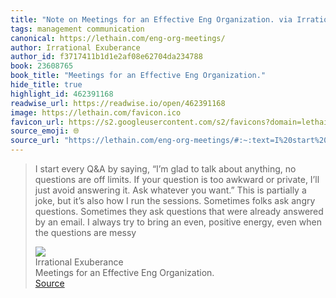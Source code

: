 ```yaml
---
title: "Note on Meetings for an Effective Eng Organization. via Irrational Exuberance"
tags: management communication
canonical: https://lethain.com/eng-org-meetings/
author: Irrational Exuberance
author_id: f3717411b1d1e2af08e62704da234788
book: 23608765
book_title: "Meetings for an Effective Eng Organization."
hide_title: true
highlight_id: 462391168
readwise_url: https://readwise.io/open/462391168
image: https://lethain.com/favicon.ico
favicon_url: https://s2.googleusercontent.com/s2/favicons?domain=lethain.com
source_emoji: 🌐
source_url: "https://lethain.com/eng-org-meetings/#:~:text=I%20start%20every,questions%20are%20messy"
---
```


> I start every Q&A by saying, “I’m glad to talk about anything, no questions are off limits. If your question is too awkward or private, I’ll just avoid answering it. Ask whatever you want.” This is partially a joke, but it’s also how I run the sessions. Sometimes folks ask angry questions. Sometimes they ask questions that were already answered by an email. I always try to bring an even, positive energy, even when the questions are messy
> <div class="quoteback-footer"><div class="quoteback-avatar"><img class="mini-favicon" src="https://s2.googleusercontent.com/s2/favicons?domain=lethain.com"></div><div class="quoteback-metadata"><div class="metadata-inner"><span style="display:none">FROM:</span><div aria-label="Irrational Exuberance" class="quoteback-author"> Irrational Exuberance</div><div aria-label="Meetings for an Effective Eng Organization." class="quoteback-title"> Meetings for an Effective Eng Organization.</div></div></div><div class="quoteback-backlink"><a target="_blank" aria-label="go to the full text of this quotation" rel="noopener" href="https://lethain.com/eng-org-meetings/#:~:text=I%20start%20every,questions%20are%20messy" class="quoteback-arrow"> Source</a></div></div>